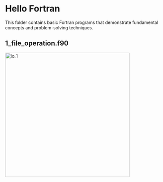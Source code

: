 # Hello Fortran
This folder contains basic Fortran programs that demonstrate fundamental concepts and problem-solving techniques.

## 1_file_operation.f90
<img src="https://mmm.sh/img/art/muntasir_alam.jpg" alt="io_1" width="400">

